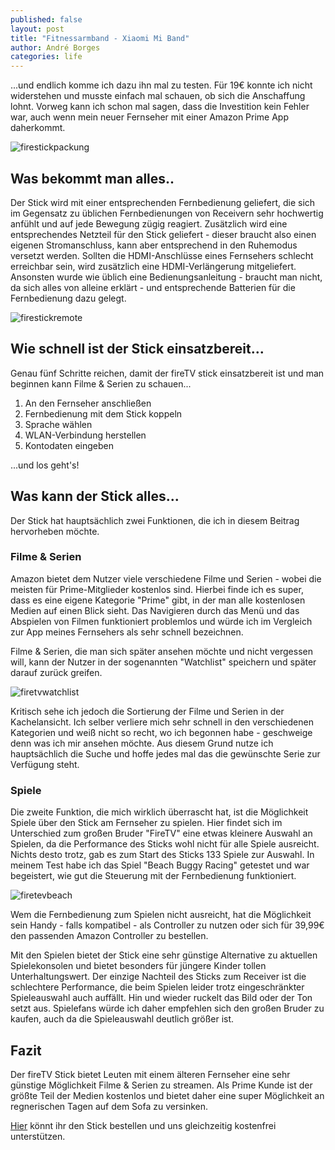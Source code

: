 ```yaml
---
published: false
layout: post
title: "Fitnessarmband - Xiaomi Mi Band"
author: André Borges
categories: life
---
```


...und endlich komme ich dazu ihn mal zu testen. Für 19€ konnte ich nicht widerstehen und musste einfach mal schauen, ob sich die Anschaffung lohnt. Vorweg kann ich schon mal sagen, dass die Investition kein Fehler war, auch wenn mein neuer Fernseher mit einer Amazon Prime App daherkommt.

![firestickpackung]({{site.baseurl}}/images/DSC06896.jpg)

## Was bekommt man alles..
Der Stick wird mit einer entsprechenden Fernbedienung geliefert, die sich im Gegensatz zu üblichen Fernbedienungen von Receivern sehr hochwertig anfühlt und auf jede Bewegung zügig reagiert. Zusätzlich wird eine entsprechendes Netzteil für den Stick geliefert - dieser braucht also einen eigenen Stromanschluss, kann aber entsprechend in den Ruhemodus versetzt werden. Sollten die HDMI-Anschlüsse eines Fernsehers schlecht erreichbar sein, wird zusätzlich eine HDMI-Verlängerung mitgeliefert. Ansonsten wurde wie üblich eine Bedienungsanleitung - braucht man nicht, da sich alles von alleine erklärt - und entsprechende Batterien für die Fernbedienung dazu gelegt.

![firestickremote]({{site.baseurl}}/images/DSC06903.jpg)

## Wie schnell ist der Stick einsatzbereit...
Genau fünf Schritte reichen, damit der fireTV stick einsatzbereit ist und man beginnen kann Filme & Serien zu schauen...

  1. An den Fernseher anschließen
  2. Fernbedienung mit dem Stick koppeln
  3. Sprache wählen
  4. WLAN-Verbindung herstellen
  5. Kontodaten eingeben
  
...und los geht's!

## Was kann der Stick alles...
Der Stick hat hauptsächlich zwei Funktionen, die ich in diesem Beitrag hervorheben möchte. 

### Filme & Serien
Amazon bietet dem Nutzer viele verschiedene Filme und Serien - wobei die meisten für Prime-Mitglieder kostenlos sind. Hierbei finde ich es super, dass es eine eigene Kategorie "Prime" gibt, in der man alle kostenlosen Medien auf einen Blick sieht. Das Navigieren durch das Menü und das Abspielen von Filmen funktioniert problemlos und würde ich im Vergleich zur App meines Fernsehers als sehr schnell bezeichnen.

Filme & Serien, die man sich später ansehen möchte und nicht vergessen will, kann der Nutzer in der sogenannten "Watchlist" speichern und später darauf zurück greifen.

![firetvwatchlist]({{site.baseurl}}/images/DSC06962.jpg)

Kritisch sehe ich jedoch die Sortierung der Filme und Serien in der Kachelansicht. Ich selber verliere mich sehr schnell in den verschiedenen Kategorien und weiß nicht so recht, wo ich begonnen habe - geschweige denn was ich mir ansehen möchte. Aus diesem Grund nutze ich hauptsächlich die Suche und hoffe jedes mal das die gewünschte Serie zur Verfügung steht. 

### Spiele
Die zweite Funktion, die mich wirklich überrascht hat, ist die Möglichkeit Spiele über den Stick am Fernseher zu spielen. Hier findet sich im Unterschied zum großen Bruder "FireTV" eine etwas kleinere Auswahl an Spielen, da die Performance des Sticks wohl nicht für alle Spiele ausreicht. Nichts desto trotz, gab es zum Start des Sticks 133 Spiele zur Auswahl. In meinem Test habe ich das Spiel "Beach Buggy Racing" getestet und war begeistert, wie gut die Steuerung mit der Fernbedienung funktioniert.

![firetevbeach]({{site.baseurl}}/images/DSC06964.jpg)

Wem die Fernbedienung zum Spielen nicht ausreicht, hat die Möglichkeit sein Handy - falls kompatibel - als Controller zu nutzen oder sich für 39,99€ den passenden Amazon Controller zu bestellen. 

Mit den Spielen bietet der Stick eine sehr günstige Alternative zu aktuellen Spielekonsolen und bietet besonders für jüngere Kinder tollen Unterhaltungswert. Der einzige Nachteil des Sticks zum Receiver ist die schlechtere Performance, die beim Spielen leider trotz eingeschränkter Spieleauswahl auch auffällt. Hin und wieder ruckelt das Bild oder der Ton setzt aus. Spielefans würde ich daher empfehlen sich den großen Bruder zu kaufen, auch da die Spieleauswahl deutlich größer ist.

## Fazit
Der fireTV Stick bietet Leuten mit einem älteren Fernseher eine sehr günstige Möglichkeit Filme & Serien zu streamen. Als Prime Kunde ist der größte Teil der Medien kostenlos und bietet daher eine super Möglichkeit an regnerischen Tagen auf dem Sofa zu versinken.

[Hier](http://www.amazon.de/gp/product/B00KAKPZYG/ref=as_li_tl?ie=UTF8&camp=2514&creative=9386&creativeASIN=B00KAKPZYG&link_code=as3&tag=webworkersio-21&linkId=N7ZBX652TALOH4PJ) könnt ihr den Stick bestellen und uns gleichzeitig kostenfrei unterstützen.
